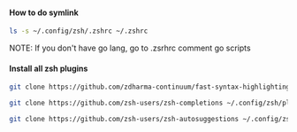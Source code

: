 #### How to do symlink
```bash
ls -s ~/.config/zsh/.zshrc ~/.zshrc
```
NOTE: If you don't have go lang, go to .zsrhrc comment go scripts

#### Install all zsh plugins
```bash
git clone https://github.com/zdharma-continuum/fast-syntax-highlighting ~/.config/zsh/plugins/fast-syntax-highlighting
```
```bash
git clone https://github.com/zsh-users/zsh-completions ~/.config/zsh/plugins/zsh-completions
```
```bash
git clone https://github.com/zsh-users/zsh-autosuggestions ~/.config/zsh/plugins/zsh-autosuggestions
```
